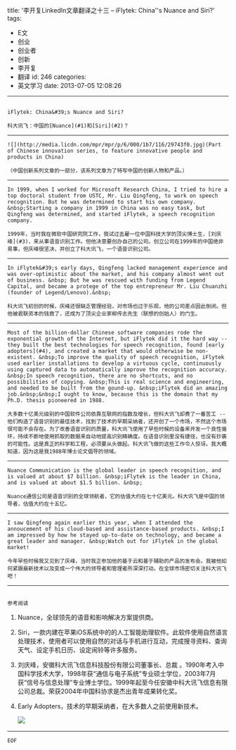 title: '李开复LinkedIn文章翻译之十三 – iFlytek: China''s Nuance and Siri?'
tags:
  - E文
  - 创业
  - 创业者
  - 创新
  - 李开复
  - 翻译
id: 246
categories:
  - 英文学习
date: 2013-07-05 12:08:26
---

## 
	iFlytek: China&#39;s Nuance and Siri?

	科大讯飞：中国的[Nuance](#1)和[Siri](#2)？

* * *

	![](http://media.licdn.com/mpr/mpr/p/6/000/1b7/116/29743f0.jpg)(Part of Chinese innovation series, to feature innovative people and products in China)

	（中国创新系列文章的一部分，该系列文章为了特写中国的创新人物和产品。）

* * *

	In 1999, when I worked for Microsoft Research China, I tried to hire a top doctoral student from USTC, Mr. Liu Qingfeng, to work on speech recognition. But he was determined to start his own company. &nbsp;Starting a company in 1999 in China was no easy task, but Qingfeng was determined, and started iFlytek, a speech recognition company.

	1999年，当时我在微软中国研究院工作，我试过去雇一位中国科技大学的顶尖博士生，[刘庆峰](#3)，来从事语音识别工作。但他决意要创办自己的公司。创立公司在1999年的中国绝非易事，但庆峰很坚决，并创立了科大讯飞，一个语音识别公司。

* * *

	In iFlytek&#39;s early days, Qingfeng lacked management experience and was over-optimistic about the market, and his company almost went out of business. &nbsp; But he was rescued with funding from Legend Capital, and became a protege of the top entrepreneur Mr. Liu Chuanzhi (founder of Legend/Lenovo).&nbsp;

	科大讯飞初创的时候，庆峰还很缺乏管理经验，对市场也过于乐观，他的公司差点因此倒闭。但他被君联资本的钱救了，还成为了顶尖企业家柳传志先生（联想的创始人）的门生。

* * *

	Most of the billion-dollar Chinese software companies rode the exponential growth of the Internet, but iFlytek did it the hard way -- they built the best technologies for speech recognition, found [early adopters](#4), and created a market that would otherwise be non-existent. &nbsp;To improve the quality of speech recognition, iFlytek used earlier installations to develop a virtuous cycle, continuously using captured data to automatically improve the recognition accuracy. &nbsp;In speech recognition, there are no shortcuts, and no possibilities of copying. &nbsp;This is real science and engineering, and needed to be built from the gound-up. &nbsp;iFlytek did an amazing job.&nbsp;&nbsp;I ought to know, because this is the domain that my Ph.D. thesis pioneered in 1988.

	大多数十亿美元级别的中国软件公司依靠互联网的指数及增长，但科大讯飞却费了一番苦工 -- 他们构造了语音识别的最佳技术，找到了技术的早期采纳者，还开创了一个市场，不然这个市场很可能不会存在。为了改善语音识别的质量，科大讯飞使用了早些时候的设备来开发一个良性循环，持续不断地使用抓取的数据来自动地提高识别精确度。在语音识别里没有捷径，也没有抄袭的可能性。这是真正的科学和工程，必须要从头做起。科大讯飞做的这些工作令人惊讶。我大概知道，因为这是我1988年博士论文倡导的领域。

* * *

	Nuance Communication is the global leader in speech recognition, and is valued at about $7 billion. &nbsp;iFlytek is the leader in China, and is valued at about $1.5 billion. &nbsp;

	Nuance通信公司是语音识别的全球领航者，它的估值大约在七十亿美元。科大讯飞是中国的领导者，估值大约在十五忆。

* * *

	I saw Qingfeng again earlier this year, when I attended the annoucement of his cloud-based and assistance-based products. &nbsp;I am impressed by how he stayed up-to-date on technology, and became a great leader and manager. &nbsp;Watch out for iFlytek in the global market!

	今年早些时候我又见到了庆峰，当时我正参加他的基于云和基于辅助的产品的发布会。我被他如何紧跟最新技术以及变成一个伟大的领导者和管理者所深深打动。在全球市场密切关注科大讯飞吧！

* * *

## 
	参考阅读

1.  Nuance，全球领先的语音和影响解决方案提供商。
2.  Siri，一款内建在苹果iOS系统中的的人工智能助理软件。此软件使用自然语言处理技术，使用者可以使用自然的对话与手机进行互动，完成搜寻资料、查询天气、设定手机日历、设定闹铃等许多服务。
3.  刘庆峰，安徽科大讯飞信息科技股份有限公司董事长、总裁 。1990年考入中国科学技术大学，1998年获&ldquo;通信与电子系统&rdquo;专业硕士学位，2003年7月获&ldquo;信号与信息处理&rdquo;专业博士学位。1999年起至今任安徽中科大讯飞信息有限公司总裁。荣获2004年中国科协求是杰出青年成果转化奖。
4.  Early Adopters，技术的早期采纳者，在大多数人之前使用新技术。

	​![](http://upload.wikimedia.org/wikipedia/en/4/45/DiffusionOfInnovation.png)

* * *

	EOF